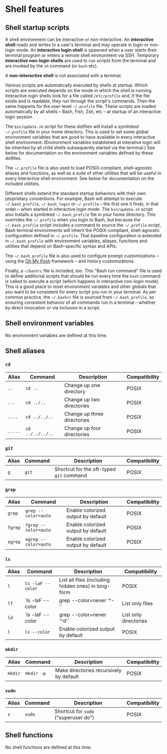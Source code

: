 # Shell features

## Shell startup scripts

A shell environment can be interactive or non-interactive. An **interactive shell** reads and writes to a user's terminal and may operate in login or non-login mode. An **interactive login shell** is spawned when a user starts their terminal program or enters a remote shell environment via SSH. Temporary **interactive non-login shells** are used to run scripts from the terminal and are invoked by the `sh` command (or `bash` etc).

A **non-interactive shell** is not associated with a terminal.

Various scripts are automatically executed by shells at startup. Which scripts are executed depends on the mode in which the shell is running. Interactive login shells look for a file called `/etc/profile` and, if the file exists and is readable, they run through the script's commands. Then the same happens for the user-level `~/.profile` file. These scripts are loaded automatically by all shells – Bash, Fish, Zsh, etc – at startup of an interactive login session.

The `bin/update.sh` script for these dotfiles will install a symlinked `~/.profile` file in your home directory. This is used to set some global environment variables that are good to have available in every interactive shell environment. (Environment variables established at interative login will be inherited by all child shells subsequently started via the terminal.) See below for documentation on the environment variables defined by these dotfiles.

The `~/.profile` file is also used to load POSIX-compliant, shell-agnostic aliases and functions, as well as a suite of other utilities that will be useful in every interactive shell environment. See below for documentation on the included utilities.

Different shells extend the standard startup behaviors with their own proprietary conventions. For example, Bash will attempt to execute `~/.bash_profile`, `~/.bash_login` or `~/.profile` – the first one it finds, in that order – when started in interactive login mode. The `bin/update.sh` script also installs a symlinked `~/.bash_profile` file in your home directory. This overrides the `~/.profile` when you login to Bash, but because the `~/.bash_profile` script includes a command to source the `~/.profile` script, Bash terminal environments will inherit the POSIX-compliant, shell-agnostic configuration defined in `~/.profile`. That baseline configuration is extended in `~/.bash_profile` with environment variables, aliases, functions and utilities that depend on Bash-specific syntax and APIs. 

The `~/.bash_profile` file is also used to configure prompt customizations – using the [Oh My Posh](https://ohmyposh.dev/) framework – and history customizations.

Finally, a `~/bashrc` file is included, too. This "Bash run command" file is used to define additional scripts that should be run every time the `bash` command is called to execute a script (which happens in interactive non-login mode). This is a good place to reset environment variables and other globals that you want to be consistent for every script you run in your terminal. As per common practice, the `~/.bashrc` file is sourced from `~/.bash_profile`, so ensuring consistent behavior of all commands run in a terminal – whether by direct invocation or via inclusion in a script.

## Shell environment variables

No environment variables are defined at this time.

## Shell aliases

### `cd`

| Alias          | Command              | Description                                         | Compatibility |
|----------------|----------------------|-----------------------------------------------------|---------------|
| `..`           | `cd ..`              | Change up one directory                             | POSIX         |
| `...`          | `cd ../..`           | Change up two directories                           | POSIX         |
| `....`         | `cd ../../..`        | Change up three directories                         | POSIX         |
| `.....`        | `cd ../../../..`     | Change up four directories                          | POSIX         |

### `git` 

| Alias          | Command              | Description                                         | Compatibility |
|----------------|----------------------|-----------------------------------------------------|---------------|
| `g`            | `git`                | Shortcut for the oft-typed `git` command            | POSIX         |

### `grep` 

| Alias          | Command              | Description                                         | Compatibility |
|----------------|----------------------|-----------------------------------------------------|---------------|
| `grep`         | `grep --color=auto`  | Enable colorized output by default                  | POSIX         |
| `fgrep`        | `fgrep --color=auto` | Enable colorized output by default                  | POSIX         |
| `egrep`        | `egrep --color=auto` | Enable colorized output by default                  | POSIX         |

### `ls` 

| Alias          | Command              | Description                                         | Compatibility |
|----------------|----------------------|-----------------------------------------------------|---------------|
| `l`            | `ls -laF --color`    | List all files (including hidden ones) in long-form | POSIX         |
| `lf`           | `ls -laF --color | grep --color=never '^-'` | List only files              | POSIX         |
| `ld`           | `ls -laF --color | grep --color=never '^d'` | List only directories        | POSIX         |
| `l`            | `ls --color`         | Enable colorized output by default                  | POSIX         |

### `mkdir` 

| Alias          | Command              | Description                                         | Compatibility |
|----------------|----------------------|-----------------------------------------------------|---------------|
| `mkdir`        | `mkdir -p`           | Make directories recursively by default             | POSIX         |

### `sudo` 

| Alias          | Command              | Description                                         | Compatibility |
|----------------|----------------------|-----------------------------------------------------|---------------|
| `s`            | `sudo`               | Shortcut for `sudo` ("superuser do")                | POSIX         |

## Shell functions

No shell functions are defined at this time.
